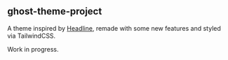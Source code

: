 ## ghost-theme-project

A theme inspired by [Headline](https://headline.ghost.io), remade with some new features and styled via TailwindCSS.

Work in progress.
